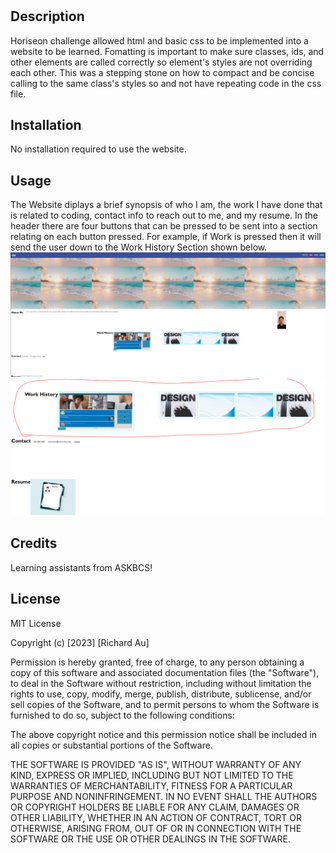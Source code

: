 # <Horiseon Homepage>

## Description

Horiseon challenge allowed html and basic css to be implemented into a website to be learned. Fomatting is important to make sure classes, ids, and other elements are called correctly so element's styles are not overriding each other.
This was a stepping stone on how to compact and be concise calling to the same class's styles so and not have repeating code in the css file. 

## Installation

No installation required to use the website.

## Usage

The Website diplays a brief synopsis of who I am, the work I have done that is related to coding, contact info to reach out to me, and my resume. In the header there are four buttons that can be pressed to be sent into a section relating on each button pressed. For example, if Work is pressed then it will send the user down to the Work History Section shown below. 
![Alt text](image.png)
![Alt text](image-1.png)
## Credits

Learning assistants from ASKBCS!

## License

MIT License

Copyright (c) [2023] [Richard Au]

Permission is hereby granted, free of charge, to any person obtaining a copy
of this software and associated documentation files (the "Software"), to deal
in the Software without restriction, including without limitation the rights
to use, copy, modify, merge, publish, distribute, sublicense, and/or sell
copies of the Software, and to permit persons to whom the Software is
furnished to do so, subject to the following conditions:

The above copyright notice and this permission notice shall be included in all
copies or substantial portions of the Software.

THE SOFTWARE IS PROVIDED "AS IS", WITHOUT WARRANTY OF ANY KIND, EXPRESS OR
IMPLIED, INCLUDING BUT NOT LIMITED TO THE WARRANTIES OF MERCHANTABILITY,
FITNESS FOR A PARTICULAR PURPOSE AND NONINFRINGEMENT. IN NO EVENT SHALL THE
AUTHORS OR COPYRIGHT HOLDERS BE LIABLE FOR ANY CLAIM, DAMAGES OR OTHER
LIABILITY, WHETHER IN AN ACTION OF CONTRACT, TORT OR OTHERWISE, ARISING FROM,
OUT OF OR IN CONNECTION WITH THE SOFTWARE OR THE USE OR OTHER DEALINGS IN THE
SOFTWARE.

